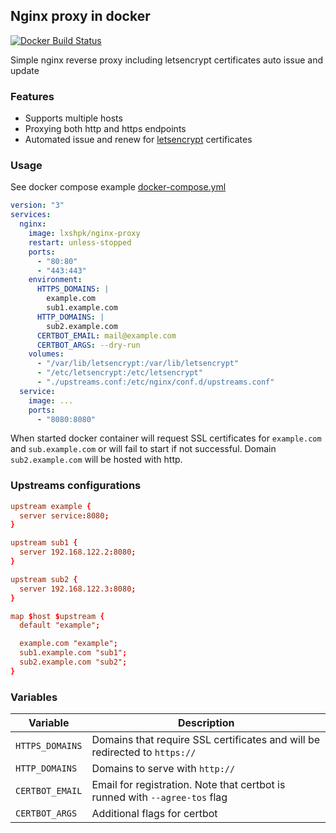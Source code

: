 ## Nginx proxy in docker
[![Docker Build Status](https://img.shields.io/docker/build/lxshpk/nginx-proxy.svg)](https://hub.docker.com/r/lxshpk/nginx-proxy/)  

Simple nginx reverse proxy including letsencrypt certificates auto issue and update

### Features
 - Supports multiple hosts
 - Proxying both http and https endpoints
 - Automated issue and renew for [letsencrypt](https://letsencrypt.org) certificates


### Usage
See docker compose example [docker-compose.yml](docker-compose.yml)
```yml
version: "3"
services:
  nginx:
    image: lxshpk/nginx-proxy
    restart: unless-stopped
    ports:
      - "80:80"
      - "443:443"
    environment:
      HTTPS_DOMAINS: |
        example.com
        sub1.example.com
      HTTP_DOMAINS: |
        sub2.example.com
      CERTBOT_EMAIL: mail@example.com
      CERTBOT_ARGS: --dry-run
    volumes:
      - "/var/lib/letsencrypt:/var/lib/letsencrypt"
      - "/etc/letsencrypt:/etc/letsencrypt"
      - "./upstreams.conf:/etc/nginx/conf.d/upstreams.conf"
  service:
    image: ...
    ports:
      - "8080:8080"
```

When started docker container will request SSL certificates for `example.com` and `sub.example.com` or will fail to start if not successful. Domain `sub2.example.com` will be hosted with http.


### Upstreams configurations
```conf
upstream example {
  server service:8080;
}

upstream sub1 {
  server 192.168.122.2:8080;
}

upstream sub2 {
  server 192.168.122.3:8080;
}

map $host $upstream {
  default "example";

  example.com "example";
  sub1.example.com "sub1";
  sub2.example.com "sub2";
}
```


### Variables
| Variable          | Description                           |
| --                | --                                    |
| `HTTPS_DOMAINS`   | Domains that require SSL certificates and will be redirected to `https://` |
| `HTTP_DOMAINS`    | Domains to serve with `http://`    |
| `CERTBOT_EMAIL`   | Email for registration. Note that certbot is runned with `--agree-tos` flag |
| `CERTBOT_ARGS`    | Additional flags for certbot          |
